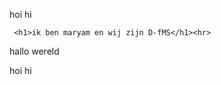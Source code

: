 hoi
hi

<!DOCTYPE html>
<html>
<head>
 <title> </title>
</head>

  <body>

     <h1>ik ben maryam en wij zijn D-fMS</h1><hr>
hallo wereld

hoi
hi
  </body>
  </html>
